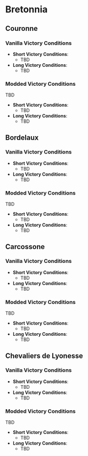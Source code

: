 # Bretonnia

## Couronne

### Vanilla Victory Conditions

* **Short Victory Conditions**:
	* TBD
* **Long Victory Conditions**:
	* TBD

### Modded Victory Conditions

TBD

* **Short Victory Conditions**:
	* TBD
* **Long Victory Conditions**:
	* TBD

## Bordelaux

### Vanilla Victory Conditions

* **Short Victory Conditions**:
	* TBD
* **Long Victory Conditions**:
	* TBD

### Modded Victory Conditions

TBD

* **Short Victory Conditions**:
	* TBD
* **Long Victory Conditions**:
	* TBD

## Carcossone

### Vanilla Victory Conditions

* **Short Victory Conditions**:
	* TBD
* **Long Victory Conditions**:
	* TBD

### Modded Victory Conditions

TBD

* **Short Victory Conditions**:
	* TBD
* **Long Victory Conditions**:
	* TBD

## Chevaliers de Lyonesse

### Vanilla Victory Conditions

* **Short Victory Conditions**:
	* TBD
* **Long Victory Conditions**:
	* TBD

### Modded Victory Conditions

TBD

* **Short Victory Conditions**:
	* TBD
* **Long Victory Conditions**:
	* TBD
